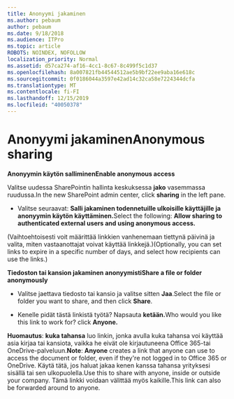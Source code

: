 ```yaml
---
title: Anonyymi jakaminen
ms.author: pebaum
author: pebaum
ms.date: 9/18/2018
ms.audience: ITPro
ms.topic: article
ROBOTS: NOINDEX, NOFOLLOW
localization_priority: Normal
ms.assetid: d57ca274-af16-4cc1-8c67-8c499f5c1d37
ms.openlocfilehash: 8a007821fb44544512ae5b9bf22ee9aba16e618c
ms.sourcegitcommit: 0f0186044a3597e42ad14c32ca58e7224344dcfa
ms.translationtype: MT
ms.contentlocale: fi-FI
ms.lasthandoff: 12/15/2019
ms.locfileid: "40050378"
---
```

# <a name="anonymous-sharing"></a><span data-ttu-id="389d2-102">Anonyymi jakaminen</span><span class="sxs-lookup"><span data-stu-id="389d2-102">Anonymous sharing</span></span>

 <span data-ttu-id="389d2-103">**Anonyymin käytön salliminen**</span><span class="sxs-lookup"><span data-stu-id="389d2-103">**Enable anonymous access**</span></span>
  
<span data-ttu-id="389d2-104">Valitse uudessa SharePointin hallinta keskuksessa **jako** vasemmassa ruudussa.</span><span class="sxs-lookup"><span data-stu-id="389d2-104">In the new SharePoint admin center, click **sharing** in the left pane.</span></span> 
  
- <span data-ttu-id="389d2-105">Valitse seuraavat: **Salli jakaminen todennetuille ulkoisille käyttäjille ja anonyymin käytön käyttäminen.**</span><span class="sxs-lookup"><span data-stu-id="389d2-105">Select the following: **Allow sharing to authenticated external users and using anonymous access.**</span></span>
  
<span data-ttu-id="389d2-106">(Vaihtoehtoisesti voit määrittää linkkien vanhenemaan tiettynä päivinä ja valita, miten vastaanottajat voivat käyttää linkkejä.)</span><span class="sxs-lookup"><span data-stu-id="389d2-106">(Optionally, you can set links to expire in a specific number of days, and select how recipients can use the links.)</span></span>
    
 <span data-ttu-id="389d2-107">**Tiedoston tai kansion jakaminen anonyymisti**</span><span class="sxs-lookup"><span data-stu-id="389d2-107">**Share a file or folder anonymously**</span></span>
  
- <span data-ttu-id="389d2-108">Valitse jaettava tiedosto tai kansio ja valitse sitten **Jaa**.</span><span class="sxs-lookup"><span data-stu-id="389d2-108">Select the file or folder you want to share, and then click **Share**.</span></span> 
    
- <span data-ttu-id="389d2-109">Kenelle pidät tästä linkistä työtä? Napsauta **ketään.**</span><span class="sxs-lookup"><span data-stu-id="389d2-109">Who would you like this link to work for? click **Anyone.**</span></span>
  
 <span data-ttu-id="389d2-110">**Huomautus**: **kuka tahansa** luo linkin, jonka avulla kuka tahansa voi käyttää asia kirjaa tai kansiota, vaikka he eivät ole kirjautuneena Office 365-tai OneDrive-palveluun.</span><span class="sxs-lookup"><span data-stu-id="389d2-110">**Note**: **Anyone** creates a link that anyone can use to access the document or folder, even if they're not logged in to Office 365 or OneDrive.</span></span> <span data-ttu-id="389d2-111">Käytä tätä, jos haluat jakaa kenen kanssa tahansa yrityksesi sisällä tai sen ulkopuolella.</span><span class="sxs-lookup"><span data-stu-id="389d2-111">Use this to share with anyone, inside or outside your company.</span></span> <span data-ttu-id="389d2-112">Tämä linkki voidaan välittää myös kaikille.</span><span class="sxs-lookup"><span data-stu-id="389d2-112">This link can also be forwarded around to anyone.</span></span> 
    

